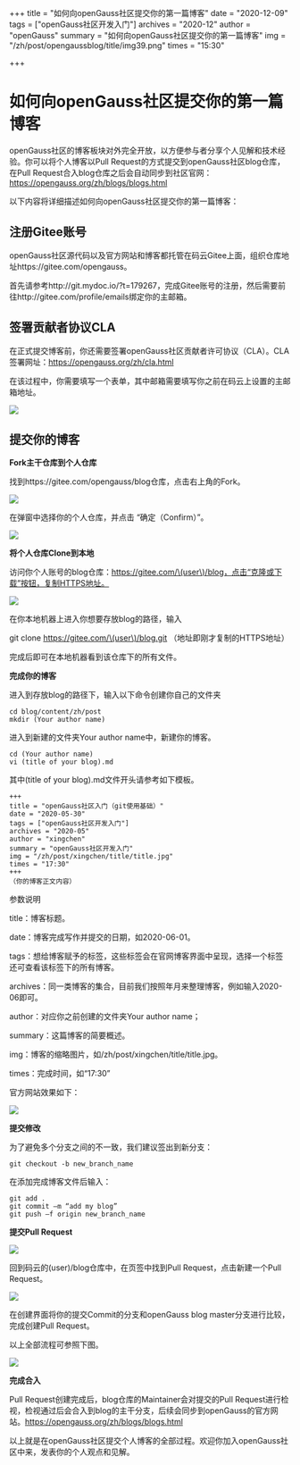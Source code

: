 +++
title = "如何向openGauss社区提交你的第一篇博客"
date = "2020-12-09"
tags = ["openGauss社区开发入门"]
archives = "2020-12"
author = "openGauss"
summary = "如何向openGauss社区提交你的第一篇博客"
img = "/zh/post/opengaussblog/title/img39.png"
times = "15:30"

+++
# 如何向openGauss社区提交你的第一篇博客<a name="ZH-CN_TOPIC_0000001070900122"></a>

openGauss社区的博客板块对外完全开放，以方便参与者分享个人见解和技术经验。你可以将个人博客以Pull Request的方式提交到openGauss社区blog仓库， 在Pull Request合入blog仓库之后会自动同步到社区官网：https://opengauss.org/zh/blogs/blogs.html

以下内容将详细描述如何向openGauss社区提交你的第一篇博客：

## 注册Gitee账号<a name="section161292444617"></a>

openGauss社区源代码以及官方网站和博客都托管在码云Gitee上面，组织仓库地址https://gitee.com/opengauss。

首先请参考http://git.mydoc.io/?t=179267，完成Gitee账号的注册，然后需要前往http://gitee.com/profile/emails绑定你的主邮箱。

## 签署贡献者协议CLA<a name="section7998165454612"></a>

在正式提交博客前，你还需要签署openGauss社区贡献者许可协议（CLA）。CLA签署网址：https://opengauss.org/zh/cla.html

在该过程中，你需要填写一个表单，其中邮箱需要填写你之前在码云上设置的主邮箱地址。

![](figures/20201209-095220(WeLinkPC).png)

## 提交你的博客<a name="section18740152218539"></a>

**Fork主干仓库到个人仓库**

找到https://gitee.com/opengauss/blog仓库，点击右上角的Fork。

![](figures/640.png)

在弹窗中选择你的个人仓库，并点击 “确定（Confirm）”。

![](figures/1.png)

**将个人仓库Clone到本地**

访问你个人账号的blog仓库：https://gitee.com/\(user\)/blog，点击“克隆或下载”按钮，复制HTTPS地址。

![](figures/2.png)

在你本地机器上进入你想要存放blog的路径，输入

git clone https://gitee.com/\(user\)/blog.git （地址即刚才复制的HTTPS地址）

完成后即可在本地机器看到该仓库下的所有文件。

**完成你的博客**

进入到存放blog的路径下，输入以下命令创建你自己的文件夹

```
cd blog/content/zh/post
mkdir (Your author name)
```

进入到新建的文件夹Your author name中，新建你的博客。

```
cd (Your author name)
vi (title of your blog).md
```

其中\(title of your blog\).md文件开头请参考如下模板。

```
+++
title = "openGauss社区入门（git使用基础）"
date = "2020-05-30"
tags = ["openGauss社区开发入门"]
archives = "2020-05"
author = "xingchen"
summary = "openGauss社区开发入门"
img = "/zh/post/xingchen/title/title.jpg"
times = "17:30"
+++
（你的博客正文内容）
```

参数说明

title：博客标题。

date：博客完成写作并提交的日期，如2020-06-01。

tags：想给博客赋予的标签，这些标签会在官网博客界面中呈现，选择一个标签还可查看该标签下的所有博客。

archives：同一类博客的集合，目前我们按照年月来整理博客，例如输入2020-06即可。

author：对应你之前创建的文件夹Your author name；

summary：这篇博客的简要概述。

img：博客的缩略图片，如/zh/post/xingchen/title/title.jpg。

times：完成时间，如“17:30”

官方网站效果如下：

![](figures/3.png)

**提交修改**

为了避免多个分支之间的不一致，我们建议签出到新分支：

```
git checkout -b new_branch_name
```

在添加完成博客文件后输入：

```
git add .
git commit –m “add my blog”
git push –f origin new_branch_name
```

**提交Pull Request**

![](figures/640-0.png)

回到码云的\(user\)/blog仓库中，在页签中找到Pull Request，点击新建一个Pull Request。

![](figures/4.png)

在创建界面将你的提交Commit的分支和openGauss blog master分支进行比较，完成创建Pull Request。

以上全部流程可参照下图。

![](figures/5.png)

**完成合入**

Pull Request创建完成后，blog仓库的Maintainer会对提交的Pull Request进行检视，检视通过后会合入到blog的主干分支，后续会同步到openGauss的官方网站。https://opengauss.org/zh/blogs/blogs.html

以上就是在openGauss社区提交个人博客的全部过程。欢迎你加入openGauss社区中来，发表你的个人观点和见解。
